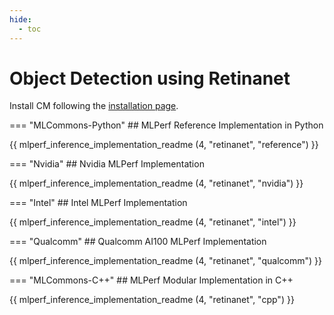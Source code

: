 ```yaml
---
hide:
  - toc
---
```


# Object Detection using Retinanet

Install CM following the [installation page](/install).

=== "MLCommons-Python"
    ## MLPerf Reference Implementation in Python
    
{{ mlperf_inference_implementation_readme (4, "retinanet", "reference") }}

=== "Nvidia"
    ## Nvidia MLPerf Implementation
    
{{ mlperf_inference_implementation_readme (4, "retinanet", "nvidia") }}

=== "Intel"
    ## Intel MLPerf Implementation
    
{{ mlperf_inference_implementation_readme (4, "retinanet", "intel") }}

=== "Qualcomm"
    ## Qualcomm AI100 MLPerf Implementation
    
{{ mlperf_inference_implementation_readme (4, "retinanet", "qualcomm") }}

=== "MLCommons-C++"
    ## MLPerf Modular Implementation in C++
    
{{ mlperf_inference_implementation_readme (4, "retinanet", "cpp") }}

